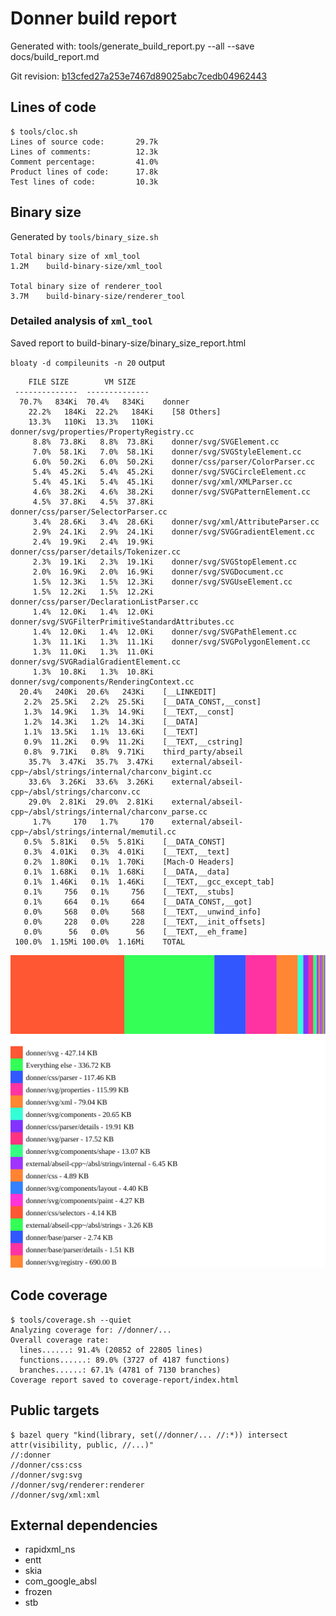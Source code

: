 # Donner build report

Generated with: tools/generate_build_report.py --all --save docs/build_report.md

Git revision: [b13cfed27a253e7467d89025abc7cedb04962443](https://github.com/jwmcglynn/donner/commit/b13cfed27a253e7467d89025abc7cedb04962443)

## Lines of code
```
$ tools/cloc.sh
Lines of source code:       29.7k
Lines of comments:          12.3k
Comment percentage:         41.0%
Product lines of code:      17.8k
Test lines of code:         10.3k
```

## Binary size
Generated by `tools/binary_size.sh`
```
Total binary size of xml_tool
1.2M	build-binary-size/xml_tool

Total binary size of renderer_tool
3.7M	build-binary-size/renderer_tool
```

### Detailed analysis of `xml_tool`


Saved report to build-binary-size/binary_size_report.html

`bloaty -d compileunits -n 20` output
```
    FILE SIZE        VM SIZE    
 --------------  -------------- 
  70.7%   834Ki  70.4%   834Ki    donner
    22.2%   184Ki  22.2%   184Ki    [58 Others]
    13.3%   110Ki  13.3%   110Ki    donner/svg/properties/PropertyRegistry.cc
     8.8%  73.8Ki   8.8%  73.8Ki    donner/svg/SVGElement.cc
     7.0%  58.1Ki   7.0%  58.1Ki    donner/svg/SVGStyleElement.cc
     6.0%  50.2Ki   6.0%  50.2Ki    donner/css/parser/ColorParser.cc
     5.4%  45.2Ki   5.4%  45.2Ki    donner/svg/SVGCircleElement.cc
     5.4%  45.1Ki   5.4%  45.1Ki    donner/svg/xml/XMLParser.cc
     4.6%  38.2Ki   4.6%  38.2Ki    donner/svg/SVGPatternElement.cc
     4.5%  37.8Ki   4.5%  37.8Ki    donner/css/parser/SelectorParser.cc
     3.4%  28.6Ki   3.4%  28.6Ki    donner/svg/xml/AttributeParser.cc
     2.9%  24.1Ki   2.9%  24.1Ki    donner/svg/SVGGradientElement.cc
     2.4%  19.9Ki   2.4%  19.9Ki    donner/css/parser/details/Tokenizer.cc
     2.3%  19.1Ki   2.3%  19.1Ki    donner/svg/SVGStopElement.cc
     2.0%  16.9Ki   2.0%  16.9Ki    donner/svg/SVGDocument.cc
     1.5%  12.3Ki   1.5%  12.3Ki    donner/svg/SVGUseElement.cc
     1.5%  12.2Ki   1.5%  12.2Ki    donner/css/parser/DeclarationListParser.cc
     1.4%  12.0Ki   1.4%  12.0Ki    donner/svg/SVGFilterPrimitiveStandardAttributes.cc
     1.4%  12.0Ki   1.4%  12.0Ki    donner/svg/SVGPathElement.cc
     1.3%  11.1Ki   1.3%  11.1Ki    donner/svg/SVGPolygonElement.cc
     1.3%  11.0Ki   1.3%  11.0Ki    donner/svg/SVGRadialGradientElement.cc
     1.3%  10.8Ki   1.3%  10.8Ki    donner/svg/components/RenderingContext.cc
  20.4%   240Ki  20.6%   243Ki    [__LINKEDIT]
   2.2%  25.5Ki   2.2%  25.5Ki    [__DATA_CONST,__const]
   1.3%  14.9Ki   1.3%  14.9Ki    [__TEXT,__const]
   1.2%  14.3Ki   1.2%  14.3Ki    [__DATA]
   1.1%  13.5Ki   1.1%  13.6Ki    [__TEXT]
   0.9%  11.2Ki   0.9%  11.2Ki    [__TEXT,__cstring]
   0.8%  9.71Ki   0.8%  9.71Ki    third_party/abseil
    35.7%  3.47Ki  35.7%  3.47Ki    external/abseil-cpp~/absl/strings/internal/charconv_bigint.cc
    33.6%  3.26Ki  33.6%  3.26Ki    external/abseil-cpp~/absl/strings/charconv.cc
    29.0%  2.81Ki  29.0%  2.81Ki    external/abseil-cpp~/absl/strings/internal/charconv_parse.cc
     1.7%     170   1.7%     170    external/abseil-cpp~/absl/strings/internal/memutil.cc
   0.5%  5.81Ki   0.5%  5.81Ki    [__DATA_CONST]
   0.3%  4.01Ki   0.3%  4.01Ki    [__TEXT,__text]
   0.2%  1.80Ki   0.1%  1.70Ki    [Mach-O Headers]
   0.1%  1.68Ki   0.1%  1.68Ki    [__DATA,__data]
   0.1%  1.46Ki   0.1%  1.46Ki    [__TEXT,__gcc_except_tab]
   0.1%     756   0.1%     756    [__TEXT,__stubs]
   0.1%     664   0.1%     664    [__DATA_CONST,__got]
   0.0%     568   0.0%     568    [__TEXT,__unwind_info]
   0.0%     228   0.0%     228    [__TEXT,__init_offsets]
   0.0%      56   0.0%      56    [__TEXT,__eh_frame]
 100.0%  1.15Mi 100.0%  1.16Mi    TOTAL
```

![Binary size bar graph](binary_size_bargraph.svg)

## Code coverage
```
$ tools/coverage.sh --quiet
Analyzing coverage for: //donner/...
Overall coverage rate:
  lines......: 91.4% (20852 of 22805 lines)
  functions......: 89.0% (3727 of 4187 functions)
  branches......: 67.1% (4781 of 7130 branches)
Coverage report saved to coverage-report/index.html
```

## Public targets
```
$ bazel query "kind(library, set(//donner/... //:*)) intersect attr(visibility, public, //...)"
//:donner
//donner/css:css
//donner/svg:svg
//donner/svg/renderer:renderer
//donner/svg/xml:xml
```

## External dependencies

- rapidxml_ns
- entt
- skia
- com_google_absl
- frozen
- stb


